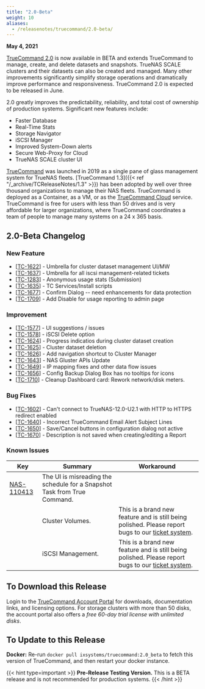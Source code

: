 ```yaml
---
title: "2.0-Beta"
weight: 10
aliases:
  - /releasenotes/truecommand/2.0-beta/
---
```


**May 4, 2021**

[TrueCommand 2.0](https://www.truenas.com/docs/truecommand/) is now available in BETA and extends TrueCommand to manage, create, and delete datasets and snapshots. TrueNAS SCALE clusters and their datasets can also be created and managed. Many other improvements significantly simplify storage operations and dramatically improve performance and responsiveness. TrueCommand 2.0 is expected to be released in June.

2.0 greatly improves the predictability, reliability, and total cost of ownership of production systems. Significant new features include:

* Faster Database
* Real-Time Stats
* Storage Navigator
* iSCSI Manager
* Improved System-Down alerts
* Secure Web-Proxy for Cloud
* TrueNAS SCALE cluster UI

[TrueCommand](https://www.truenas.com/truecommand/) was launched in 2019 as a single pane of glass management system for TrueNAS fleets. [TrueCommand 1.3]({{< ref "/_archive/TCReleaseNotes/1.3" >}}) has been adopted by well over three thousand organizations to manage their NAS fleets. TrueCommand is deployed as a Container, as a VM, or as the [TrueCommand Cloud](https://www.ixsystems.com/blog/truenas-with-truecommand-cloud/) service. TrueCommand is free for users with less than 50 drives and is very affordable for larger organizations, where TrueCommand coordinates a team of people to manage many systems on a 24 x 365 basis.

## 2.0-Beta Changelog

### New Feature

<ul>
<li>[<a href='https://ixsystems.atlassian.net/browse/TC-1622'>TC-1622</a>] -         Umbrella for cluster dataset management UI/MW
</li>
<li>[<a href='https://ixsystems.atlassian.net/browse/TC-1637'>TC-1637</a>] -         Umbrella for all iscsi management-related tickets
</li>
<li>[<a href='https://ixsystems.atlassian.net/browse/TC-1283'>TC-1283</a>] -         Anonymous usage stats (Submission)
</li>
<li>[<a href='https://ixsystems.atlassian.net/browse/TC-1635'>TC-1635</a>] -         TC Services/Install scripts
</li>
<li>[<a href='https://ixsystems.atlassian.net/browse/TC-1677'>TC-1677</a>] -         Confirm Dialog -- need enhancements for data protection
</li>
<li>[<a href='https://ixsystems.atlassian.net/browse/TC-1709'>TC-1709</a>] -         Add Disable for usage reporting to admin page
</li>
</ul>

### Improvement

<ul>
<li>[<a href='https://ixsystems.atlassian.net/browse/TC-1577'>TC-1577</a>] -         UI suggestions / issues
</li>
<li>[<a href='https://ixsystems.atlassian.net/browse/TC-1578'>TC-1578</a>] -         iSCSI Delete option
</li>
<li>[<a href='https://ixsystems.atlassian.net/browse/TC-1624'>TC-1624</a>] -         Progress indicatios during cluster dataset creation
</li>
<li>[<a href='https://ixsystems.atlassian.net/browse/TC-1625'>TC-1625</a>] -         Cluster dataset deletion
</li>
<li>[<a href='https://ixsystems.atlassian.net/browse/TC-1626'>TC-1626</a>] -         Add navigation shortcut to Cluster Manager
</li>
<li>[<a href='https://ixsystems.atlassian.net/browse/TC-1643'>TC-1643</a>] -         NAS Gluster APIs Update
</li>
<li>[<a href='https://ixsystems.atlassian.net/browse/TC-1649'>TC-1649</a>] -         IP mapping fixes and other data flow issues
</li>
<li>[<a href='https://ixsystems.atlassian.net/browse/TC-1656'>TC-1656</a>] -         Config Backup Dialog Box has no tooltips for icons
</li>
<li>[<a href='https://ixsystems.atlassian.net/browse/TC-1710'>TC-1710</a>] -         Cleanup Dashboard card: Rework network/disk meters.
</li>
</ul>

### Bug Fixes

<ul>
<li>[<a href='https://ixsystems.atlassian.net/browse/TC-1602'>TC-1602</a>] -         Can't connect to TrueNAS-12.0-U2.1 with HTTP to HTTPS redirect enabled
</li>
<li>[<a href='https://ixsystems.atlassian.net/browse/TC-1640'>TC-1640</a>] -         Incorrect TrueCommand Email Alert Subject Lines
</li>
<li>[<a href='https://ixsystems.atlassian.net/browse/TC-1650'>TC-1650</a>] -         Save/Cancel buttons in configuration dialog not active
</li>
<li>[<a href='https://ixsystems.atlassian.net/browse/TC-1670'>TC-1670</a>] -         Description is not saved when creating/editing a Report
</li>
</ul>

### Known Issues

<body class="ql-editor ql-editor-view" style="font-size:14px;">
    <html>
        <body>
            <table width="100%">
                <thead><tr><th>Key</th><th>Summary</th><th>Workaround</th></tr></thead>
                <tbody>
                   <tr>
                      <td><a href="https://ixsystems.atlassian.net/browse/NAS-110413" target="_blank">NAS-110413</a></td>
                      <td>The UI is misreading the schedule for a Snapshot Task from True Command.</td>
                      <td></td>
                  </tr>
                  <tr>
                      <td></td>
                      <td>Cluster Volumes.</td>
                      <td> This is a brand new feature and is still being polished. Please report bugs to our <a href="https://ixsystems.atlassian.net"                                                     target="_blank">ticket system</a>.</td>
                  </tr>
                      <td></td>
                      <td>iSCSI Management.</td>
                      <td> This is a brand new feature and is still being polished. Please report bugs to our <a href="https://ixsystems.atlassian.net"                                                     target="_blank">ticket system</a>.</td>
                  </tr>
		</tbody>
            </table>
        </body>
    </html>

## To Download this Release

Login to the [TrueCommand Account Portal](https://portal.ixsystems.com) for downloads, documentation links, and licensing options.
For storage clusters with more than 50 disks, the account portal also offers a *free 60-day trial license with unlimited disks*.

## To Update to this Release

**Docker:** Re-run `docker pull ixsystems/truecommand:2.0_beta` to fetch this version of TrueCommand, and then restart your docker instance.

{{< hint type=important >}}
**Pre-Release Testing Version.**
This is a BETA release and is not recommended for production systems.
{{< /hint >}}
